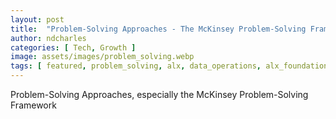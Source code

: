 ```yaml
---
layout: post
title:  "Problem-Solving Approaches - The McKinsey Problem-Solving Framework"
author: ndcharles
categories: [ Tech, Growth ]
image: assets/images/problem_solving.webp
tags: [ featured, problem_solving, alx, data_operations, alx_foundations, alx_nigeria ]
---
```





Problem-Solving Approaches, especially the McKinsey Problem-Solving Framework
